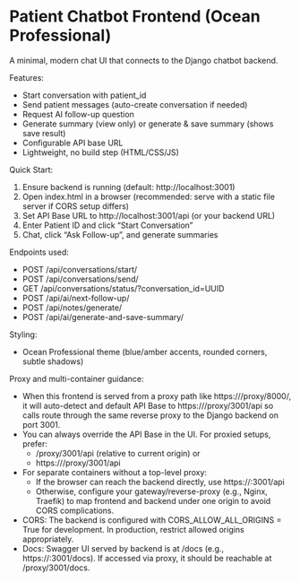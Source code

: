 # Patient Chatbot Frontend (Ocean Professional)

A minimal, modern chat UI that connects to the Django chatbot backend.

Features:
- Start conversation with patient_id
- Send patient messages (auto-create conversation if needed)
- Request AI follow-up question
- Generate summary (view only) or generate & save summary (shows save result)
- Configurable API base URL
- Lightweight, no build step (HTML/CSS/JS)

Quick Start:
1) Ensure backend is running (default: http://localhost:3001)
2) Open index.html in a browser (recommended: serve with a static file server if CORS setup differs)
3) Set API Base URL to http://localhost:3001/api (or your backend URL)
4) Enter Patient ID and click “Start Conversation”
5) Chat, click “Ask Follow-up”, and generate summaries

Endpoints used:
- POST /api/conversations/start/
- POST /api/conversations/send/
- GET  /api/conversations/status/?conversation_id=UUID
- POST /api/ai/next-follow-up/
- POST /api/notes/generate/
- POST /api/ai/generate-and-save-summary/

Styling:
- Ocean Professional theme (blue/amber accents, rounded corners, subtle shadows)

Proxy and multi-container guidance:
- When this frontend is served from a proxy path like https://<host>/proxy/8000/, it will auto-detect and default API Base to https://<host>/proxy/3001/api so calls route through the same reverse proxy to the Django backend on port 3001.
- You can always override the API Base in the UI. For proxied setups, prefer:
  - /proxy/3001/api (relative to current origin) or
  - https://<host>/proxy/3001/api
- For separate containers without a top-level proxy:
  - If the browser can reach the backend directly, use https://<backend-host>:3001/api
  - Otherwise, configure your gateway/reverse-proxy (e.g., Nginx, Traefik) to map frontend and backend under one origin to avoid CORS complications.
- CORS: The backend is configured with CORS_ALLOW_ALL_ORIGINS = True for development. In production, restrict allowed origins appropriately.
- Docs: Swagger UI served by backend is at /docs (e.g., https://<host>:3001/docs). If accessed via proxy, it should be reachable at /proxy/3001/docs.
